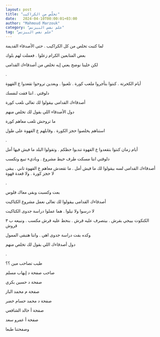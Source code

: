 ```yaml
---
layout: post
title: "تخلّص من الكراكيب"
date:   2024-04-10T00:00:01+03:00
author: "Mahmoud Marzouk"
category: "علم نفس البيزنس"
tag: "علم نفس البيزنس"
---
```



لما كتبت تخلص من كل الكراكيب . حتى الأصدقاء
القديمة

بعض المتابعين الكرام زعلوا . فعملت لهم بلوك

لكن خلينا نوضح يعني إيه تخلص من أصدقاءك القدامى

.

أيام الكحرتة . كنتوا بتأجروا ملعب كورة . تلعبوا . وبعدين
تروحوا تقعدوا ع القهوة

دلوقتي . انتا فقت لنفسك

أصدقاءك القدامى بيقولوا لك تعالى نلعب كورة

دول الأصدقاء اللي بقول لك تخلص منهم

ما تروحش تلعب معاهم كورة

استناهم يخلصوا حجز الكورة . وقابلهم ع القهوة على
طول

.

أيام زمان كنتوا بتقعدوا ع القهوة تندبوا حظكم . وتقولوا
البلد ما فيش فيها أمل

دلوقتي انتا مسكت طرف خيط مشروع . وباديء تبيع
وتكسب

أصدقاءك القدامى لسه بيقولوا لك ما فيش أمل . ما تقعدش
معاهم ع القهوة تاني . يبقى لا حجز كورة . ولا قعدة قهوة

.

بعت وكسبت وبقى معاك فلوس

أصدقاءك القدامى بيقولوا لك تعالى نعمل مشروع
الكتاكيت

لا درسوا ولا نيلوا . هما عملوا دراسة جدوى
الكتاكيت

الكتكوت بييجي بقرش . بيتصرف عليه قرش . بنحط عليه قرش
مكسب . ونبيعه ب ٣ قروش

وكده بقت دراسة جدوى اهي . وانتا هتبقى الممول

دول أصدقاءك اللي بقول لك تخلص منهم

.

طيب تصاحب مين ؟؟

صاحب صفحة د إيهاب مسلم

صفحة د حسين بكري

صفحة م محمد الباز

صفحة د محمد حسام خضر

صفحة أ خالد الشافعي

صفحة أ عمرو سعد

وصفحتنا طبعا
